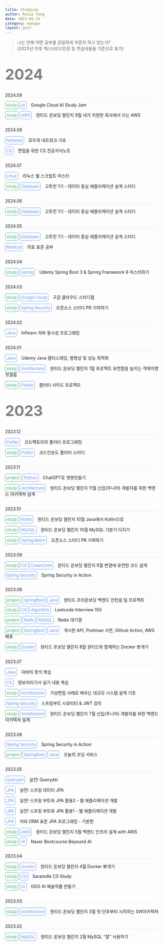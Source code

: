 ```yaml
---
title: StudyLog
author: Rosie Yang
date: 2023-05-25
category: manage
layout: post
---
```


> 나는 언제 어떤 공부를 균일하게 꾸준히 하고 있는가?  
> (2023년 이후 책/스터디/인강 등 학습내용을 기준으로 표기)

<br>

<span style="font-size:3rem; color:gray; font-weight:bold">2024</span>

<span class="date">2024.09</span>

<span class="badge class">study</span>
<span class="badge skill">AI</span>
<span class="details">Google Cloud AI Study Jam</span>

<span class="badge class">study</span>
<span class="badge skill">AWS</span>
<span class="details">원티드 온보딩 챌린지 9월 내가 지원한 회사에서 쓰는 AWS</span>

<span class="date">2024.08</span>

<span class="badge skill">Network</span>
<span class="details">모두의 네트워크 기초</span>

<span class="badge skill">CS</span>
<span class="details">면접을 위한 CS 전공지식노트</span>

<span class="date">2024.07</span>

<span class="badge skill">Linux</span>
<span class="details">리눅스 쉘 스크립트 마스터</span>

<span class="badge class">study</span>
<span class="badge skill">Database</span>
<span class="details">고투런 1기 - 데이터 중심 애플리케이션 설계 스터디</span>


<span class="date">2024.06</span>

<span class="badge class">study</span>
<span class="badge skill">Database</span>
<span class="details">고투런 1기 - 데이터 중심 애플리케이션 설계 스터디</span>

<span class="date">2024.05</span>

<span class="badge class">study</span>
<span class="badge skill">Database</span>
<span class="details">고투런 1기 - 데이터 중심 애플리케이션 설계 스터디</span>

<span class="badge skill">Medical</span>
<span class="details">의료 표준 공부</span>

<span class="date">2024.04</span>

<span class="badge class">study</span>
<span class="badge skill">Spring</span>
<span class="details">Udemy Spring Boot 3 & Spring Framework 6 마스터하기</span>

<span class="date">2024.03</span>

<span class="badge class">study</span>
<span class="badge skill">Google Cloud</span>
<span class="details">구글 클라우드 스터디잼</span>

<span class="badge class">study</span>
<span class="badge skill">Spring Security</span>
<span class="details">오픈소스 스터디 PR 기여하기</span>

<span class="date">2024.02</span>

<span class="badge skill">Java</span>
<span class="details">Inflearn 자바 동시성 프로그래밍</span>

<span class="date">2024.01</span>

<span class="badge skill">Java</span>
<span class="details">Udemy Java 멀티스레딩, 병행성 및 성능 최적화</span>

<span class="badge class">study</span>
<span class="badge skill">Architecture</span>
<span class="details">원티드 온보딩 챌린지 1월 프로젝트 유연함을 높이는 객체지향 첫걸음</span>

<span class="badge class">study</span>
<span class="badge skill">Flutter</span>
<span class="details">플러터 사이드 프로젝트</span>

<br>

<span style="font-size:3rem; color:gray; font-weight:bold">2023</span>

<span class="date">2023.12</span>

<span class="badge skill">Flutter</span>
<span class="details">코드팩토리의 플러터 프로그래밍</span>

<span class="badge class">study</span>
<span class="badge skill">Flutter</span>
<span class="details">코드인송도 플러터 스터디</span>

<span class="date">2023.11</span>

<span class="badge class">project</span>
<span class="badge skill">Python</span>
<span class="details">ChatGPT로 챗봇만들기</span>

<span class="badge class">study</span>
<span class="badge skill">Architecture</span>
<span class="details">원티드 온보딩 챌린지 11월 신입(주니어) 개발자를 위한 백엔드 아키텍쳐 설계</span>

<span class="date">2023.10</span>

<span class="badge class">study</span>
<span class="badge skill">Kotlin</span>
<span class="details">원티드 온보딩 챌린지 10월 Java에서 Kotlin으로</span>

<span class="badge class">study</span>
<span class="badge skill">MySQL</span>
<span class="details">원티드 온보딩 챌린지 10월 MySQL 기본기 다지기</span>

<span class="badge class">study</span>
<span class="badge skill">Spring Batch</span>
<span class="details">오픈소스 스터디 PR 기여하기</span>

<span class="date">2023.09</span>

<span class="badge class">study</span>
<span class="badge skill">CS</span>
<span class="badge skill">CleanCode</span>
<span class="details">원티드 온보딩 챌린지 9월 변경에 유연한 코드 설계</span>

<span class="badge skill">Spring Security</span>
<span class="details">Spring Security in Action</span>

<span class="date">2023.08</span>

<span class="badge class">project</span>
<span class="badge skill">SpringBoot</span>
<span class="badge skill">Java</span>
<span class="details">원티드 프리온보딩 백엔드 인턴쉽 팀 프로젝트</span>

<span class="badge class">study</span>
<span class="badge skill">CS</span>
<span class="badge skill">Algorithm</span>
<span class="details">Leetcode Interview 150</span>

<span class="badge class">project</span>
<span class="badge skill">Redis</span>
<span class="badge skill">MySQL</span>
<span class="details">Redis 대기열</span>

<span class="badge class">project</span>
<span class="badge skill">SpringBoot</span>
<span class="badge skill">Java</span>
<span class="details">게시판 API, Postman 시연, Github Action, AWS 배포</span>

<span class="badge class">study</span>
<span class="badge skill">Docker</span>
<span class="details">원티드 온보딩 챌린지 8월 원티드와 함께하는 Docker 뽀개기</span>

<span class="date">2023.07</span>

<span class="badge skill">Java</span>
<span class="details">자바의 정석 복습</span>

<span class="badge skill">CS</span>
<span class="details">정보처리기사 실기 내용 복습</span>

<span class="badge class">study</span>
<span class="badge skill">Architecture</span>
<span class="details">가상면접 사례로 배우는 대규모 시스템 설계 기초</span>

<span class="badge skill">Spring Security</span>
<span class="details">스프링부트 시큐리티 & JWT 강의</span>

<span class="badge class">study</span>
<span class="badge skill">Architecture</span>
<span class="details">원티드 온보딩 챌린지 7월 신입(주니어) 개발자를 위한 백엔드 아키텍쳐 설계</span>

<span class="date">2023.06</span>

<span class="badge skill">Spring Security</span>
<span class="details">Spring Security in Action</span>

<span class="badge class">project</span>
<span class="badge skill">SpringBoot</span>
<span class="badge skill">Java</span>
<span class="details">오늘의 코딩 서비스</span>

<span class="date">2023.05</span>

<span class="badge skill">Querydsl</span>
<span class="details">실전! Querydsl</span>

<span class="badge skill">JPA</span>
<span class="details">실전! 스프링 데이터 JPA</span>

<span class="badge skill">JPA</span>
<span class="details">실전! 스프링 부트와 JPA 활용2 - 웹 애플리케이션 개발</span>

<span class="badge skill">JPA</span>
<span class="details">실전! 스프링 부트와 JPA 활용1 - 웹 애플리케이션 개발</span>

<span class="badge skill">JPA</span>
<span class="details">자바 ORM 표준 JPA 프로그래밍 - 기본편</span>

<span class="badge class">study</span>
<span class="badge skill">AWS</span>
<span class="details">원티드 온보딩 챌린지 5월 백엔드 인프라 설계 with AWS</span>

<span class="badge class">study</span>
<span class="badge skill">AI</span>
<span class="details">Naver Bootcourse Beyound AI</span>

<span class="date">2023.04</span>

<span class="badge class">study</span>
<span class="badge skill">Docker</span>
<span class="details">원티드 온보딩 챌린지 4월 Docker 뽀개기</span>

<span class="badge class">study</span>
<span class="badge skill">CS</span>
<span class="details">Saramdle CS Study</span>

<span class="badge class">study</span>
<span class="badge skill">AI</span>
<span class="details">GDG AI 예술작품 만들기</span>

<span class="date">2023.03</span>

<span class="badge class">study</span>
<span class="badge skill">Architecture</span>
<span class="details">원티드 온보딩 챌린지 3월 첫 단추부터 시작하는 SW아키텍처</span>

<span class="date">2023.02</span>

<span class="badge class">study</span>
<span class="badge skill">MySQL</span>
<span class="details">원티드 온보딩 챌린지 2월 MySQL "잘" 사용하기</span>

<style>
.date{
    display: block;
    margin-top: 30px;
    margin-bottom: 10px;
    border-bottom: 1px dotted lightgray;
}
.badge{
    border-radius: 5px;
    padding: 4px;
    font-size: small;
}
.details{
    margin-left: 10px;
}
.class{
    border: 1px solid mediumseagreen;
    color: mediumseagreen;
}
.skill{
    border: 1px solid cornflowerblue;
    color: cornflowerblue;
}
.backend{
    
}
</style>


<div style="padding:3px; margin:200px 0;"></div>   
